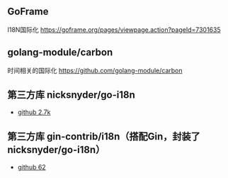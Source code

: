 ## GoFrame
I18N国际化
    https://goframe.org/pages/viewpage.action?pageId=7301635

## golang-module/carbon
时间相关的国际化
    https://github.com/golang-module/carbon

## 第三方库 nicksnyder/go-i18n
- [github 2.7k](https://github.com/nicksnyder/go-i18n)

## 第三方库 gin-contrib/i18n（搭配Gin，封装了nicksnyder/go-i18n）
- [github 62](https://github.com/gin-contrib/i18n)



